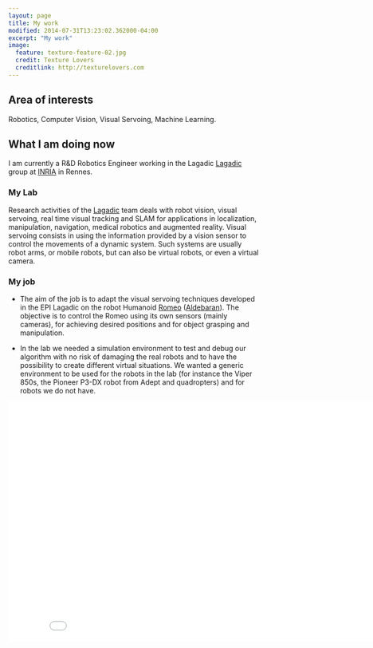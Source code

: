 ```yaml
---
layout: page
title: My work
modified: 2014-07-31T13:23:02.362000-04:00
excerpt: "My work"
image:
  feature: texture-feature-02.jpg
  credit: Texture Lovers
  creditlink: http://texturelovers.com
---
```



## Area of interests

Robotics, Computer Vision, Visual Servoing, Machine Learning.

## What I am doing now

I am currently a R&D Robotics Engineer working in the Lagadic [Lagadic](http://www.irisa.fr/lagadic/) group at [INRIA](http://www.inria.fr/en/) in Rennes.


### My Lab
Research activities of the [Lagadic](http://www.irisa.fr/lagadic/) team deals with robot vision, visual servoing, real time visual tracking and SLAM for applications in localization, manipulation, navigation, medical robotics and augmented reality. Visual servoing consists in using the information provided
by a vision sensor to control the movements of a dynamic system. Such systems are usually robot arms, or mobile robots, but can also be virtual robots, or even a virtual camera.

### My job

*  The aim of the job is to adapt the visual servoing techniques developed in the EPI Lagadic on the robot Humanoid [Romeo](http://projetromeo.com/) ([Aldebaran](http://www.aldebaran.com/en)). The objective is to control the Romeo using its own sensors (mainly cameras), for achieving desired positions and for object grasping and manipulation.

* In the lab we needed a simulation environment to test and debug our algorithm with no risk of damaging the real robots and to have the possibility to create different virtual situations. We wanted a generic environment to be used for the robots in the lab (for instance the Viper 850s, the Pioneer P3-DX robot from Adept and quadropters) and for robots we do not have. 




<iframe width="853" height="480" src="//www.youtube.com/embed/SZxp6BJgBUg" frameborder="0" allowfullscreen></iframe>
